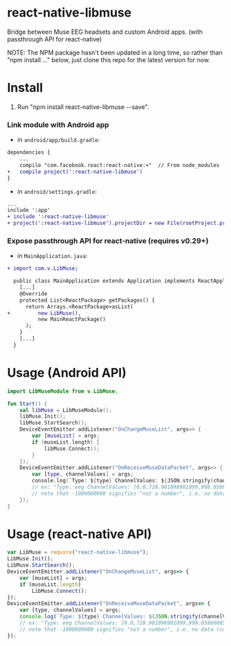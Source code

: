 # react-native-libmuse

Bridge between Muse EEG headsets and custom Android apps. (with passthrough API for react-native)

NOTE: The NPM package hasn't been updated in a long time, so rather than "npm install ..." below, just clone this repo for the latest version for now.

# Install

1) Run "npm install react-native-libmuse --save".

### Link module with Android app

- in `android/app/build.gradle`:

```diff
dependencies {
    ...
    compile "com.facebook.react:react-native:+"  // From node_modules
+   compile project(':react-native-libmuse')
}
```

- in `android/settings.gradle`:

```diff
...
include ':app'
+ include ':react-native-libmuse'
+ project(':react-native-libmuse').projectDir = new File(rootProject.projectDir, '../node_modules/react-native-libmuse/android')
```

### Expose passthrough API for react-native (requires v0.29+)

- in `MainApplication.java`:

```diff
+ import com.v.LibMuse;

  public class MainApplication extends Application implements ReactApplication {
    [...]
    @Override
    protected List<ReactPackage> getPackages() {
      return Arrays.<ReactPackage>asList(
+         new LibMuse(),
          new MainReactPackage()
      );
    }
    [...]
  }
```

# Usage (Android API)

```kotlin
import LibMuseModule from v.LibMuse;

fun Start() {
    val libMuse = LibMuseModule();
    libMuse.Init();
    libMuse.StartSearch();
    DeviceEventEmitter.addListener("OnChangeMuseList", args=> {
        var [museList] = args;
        if (museList.length) {
            libMuse.Connect();
        }
    });
    DeviceEventEmitter.addListener("OnReceiveMuseDataPacket", args=> {
        var [type, channelValues] = args;
        console.log(`Type: ${type} ChannelValues: ${JSON.stringify(channelValues)}`);
        // ex: "Type: eeg ChannelValues: [0.0,728.901098901099,998.0586080586081,1517.838827838828,-1000000000,-1000000000]"
        // note that -1000000000 signifies "not a number", i.e. no data (communication channel doesn't support NaN)
    });
}
```

# Usage (react-native API)

```javascript
var LibMuse = require("react-native-libmuse");
LibMuse.Init();
LibMuse.StartSearch();
DeviceEventEmitter.addListener("OnChangeMuseList", args=> {
	var [museList] = args;
	if (museList.length)
		LibMuse.Connect();
});
DeviceEventEmitter.addListener("OnReceiveMuseDataPacket", args=> {
	var [type, channelValues] = args;
	console.log(`Type: ${type} ChannelValues: ${JSON.stringify(channelValues)}`);
	// ex: "Type: eeg ChannelValues: [0.0,728.901098901099,998.0586080586081,1517.838827838828,-1000000000,-1000000000]"
	// note that -1000000000 signifies "not a number", i.e. no data (communication channel doesn't support NaN)
});
```